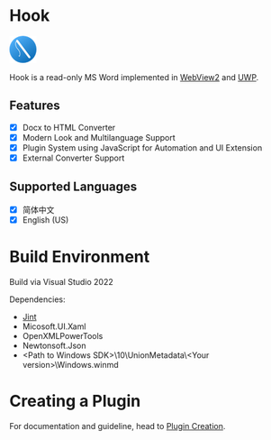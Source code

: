 ﻿# Hook
![Logo](Hook/Assets/Square44x44Logo.altform-lightunplated_targetsize-48.png)

Hook is a read-only MS Word implemented in [WebView2](https://docs.microsoft.com/en-us/microsoft-edge/webview2/) and
[UWP](https://docs.microsoft.com/en-us/windows/uwp/get-started/).
## Features
- [x] Docx to HTML Converter
- [x] Modern Look and Multilanguage Support
- [x] Plugin System using JavaScript for Automation and UI Extension
- [x] External Converter Support
## Supported Languages
- [x] 简体中文
- [x] English (US)

# Build Environment
Build via Visual Studio 2022

Dependencies:
- [Jint](https://github.com/sebastienros/jint)
- Micosoft.UI.Xaml
- OpenXMLPowerTools
- Newtonsoft.Json
- \<Path to Windows SDK>\10\UnionMetadata\\\<Your version>\Windows.winmd

# Creating a Plugin
For documentation and guideline, head to [Plugin Creation](How_To_Create_Plugin.md).